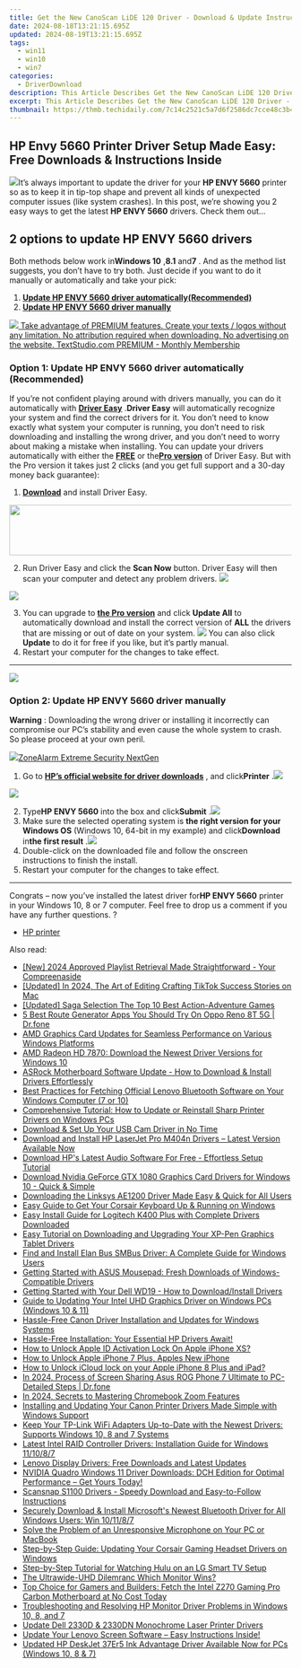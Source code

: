 ```yaml
---
title: Get the New CanoScan LiDE 120 Driver - Download & Update Instructions Inside
date: 2024-08-18T13:21:15.695Z
updated: 2024-08-19T13:21:15.695Z
tags:
  - win11
  - win10
  - win7
categories:
  - DriverDownload
description: This Article Describes Get the New CanoScan LiDE 120 Driver - Download & Update Instructions Inside
excerpt: This Article Describes Get the New CanoScan LiDE 120 Driver - Download & Update Instructions Inside
thumbnail: https://thmb.techidaily.com/7c14c2521c5a7d6f2586dc7cce48c3b4142cae653643556f77f854f0ef38defc.jpg
---
```


## HP Envy 5660 Printer Driver Setup Made Easy: Free Downloads & Instructions Inside

![](https://images.drivereasy.com/wp-content/uploads/2018/06/img_5b2a08ed497d8.jpg)It’s always important to update the driver for your **HP ENVY 5660** printer so as to keep it in tip-top shape and prevent all kinds of unexpected computer issues (like system crashes).  In this post, we’re showing you 2 easy ways to get the latest **HP ENVY 5660**  drivers. Check them out…

## 2 options to update **HP ENVY 5660 drivers**

 Both methods below work in**Windows 10** ,**8.1**  and**7** . And as the method list suggests, you don’t have to try both. Just decide if you want to do it manually or automatically and take your pick:

1. **[Update HP ENVY 5660 driver automatically(Recommended)](https://www.drivereasy.com/knowledge/hp-envy-5660-driver-download-install-easily/#O1)**
2. **[Update HP ENVY 5660 driver manually](https://tools.techidaily.com/drivereasy/download/)**

<!-- affiliate ads begin -->
<a href="https://secure.textstudio.com/order/checkout.php?PRODS=35633281&QTY=1&AFFILIATE=108875&CART=1"> <img src="https://secure.avangate.com/images/merchant/d6eb8222c9718486bdabce8b897380f7/products/2_premium-icon.png" border="0"> Take advantage of PREMIUM features. 
Create your texts / logos without any limitation. 
No attribution required when downloading. 
No advertising on the website. 
 TextStudio.com  PREMIUM - Monthly Membership</a>
<!-- affiliate ads end -->
### Option 1: Update **HP ENVY 5660**  driver automatically (Recommended)

If you’re not confident playing around with drivers manually, you can do it automatically with **[Driver Easy](https://tools.techidaily.com/drivereasy/download/)** .**Driver Easy**  will automatically recognize your system and find the correct drivers for it. You don’t need to know exactly what system your computer is running, you don’t need to risk downloading and installing the wrong driver, and you don’t need to worry about making a mistake when installing. You can update your drivers automatically with either the **[FREE](https://tools.techidaily.com/drivereasy/download/)** or the[**Pro version**](https://tools.techidaily.com/drivereasy/download/) of Driver Easy. But with the Pro version it takes just 2 clicks (and you get full support and a 30-day money back guarantee):

1. **[Download](https://tools.techidaily.com/drivereasy/download/)**  and install Driver Easy.
<!-- affiliate ads begin -->
<a href="https://aligracehair.sjv.io/c/5597632/2087267/19272" target="_top" id="2087267"><img src="//a.impactradius-go.com/display-ad/19272-2087267" border="0" alt="" width="728" height="90"/></a><img height="0" width="0" src="https://imp.pxf.io/i/5597632/2087267/19272" style="position:absolute;visibility:hidden;" border="0" />
<!-- affiliate ads end -->
2. Run Driver Easy and click the **Scan Now** button. Driver Easy will then scan your computer and detect any problem drivers. ![](https://images.drivereasy.com/wp-content/uploads/2018/05/img_5afb955c3ee3c.jpg)
<!-- affiliate ads begin -->
<a href="https://secure.2checkout.com/order/checkout.php?PRODS=4728277&QTY=1&AFFILIATE=108875&CART=1"><img src="https://secure.avangate.com/images/merchant/f7f07e7dab09533bc71247a5b29a7373/products/1_iDeviceMessageBox.png" border="0"></a>
<!-- affiliate ads end -->
3. You can upgrade to **[the Pro version](https://tools.techidaily.com/drivereasy/download/)**  and click **Update All** to automatically download and install the correct version of **ALL**  the drivers that are missing or out of date on your system. ![](https://images.drivereasy.com/wp-content/uploads/2018/09/img_5b8e00c0171da.jpg) You can also click **Update** to do it for free if you like, but it’s partly manual.
4. Restart your computer for the changes to take effect.

---

<!-- affiliate ads begin -->
<a href="https://shop.systoolsgroup.com/affiliate.php?ACCOUNT=SYSTOOBY&AFFILIATE=108875&PATH=https%3A%2F%2Fwww.systoolsgroup.com%3FAFFILIATE%3D108875%26RESOURCE%3DSysTools%2BOST%2BRecovery"><img src="https://www.systoolsgroup.com/box/ost-recovery.png" border="0"></a>
<!-- affiliate ads end -->
### Option 2: Update **HP ENVY 5660**  driver manually

**Warning** : Downloading the wrong driver or installing it incorrectly can compromise our PC’s stability and even cause the whole system to crash. So please proceed at your own peril.

<!-- affiliate ads begin -->
<a href="https://estore.zonealarm.com/order/checkout.php?PRODS=36245101&QTY=1&AFFILIATE=108875&CART=1"><img src="https://sc1.checkpoint.com/sc1/za/images/boxes/zang_box_trust.png" border="0">ZoneAlarm Extreme Security NextGen</a>
<!-- affiliate ads end -->
1. Go to **[HP’s official website for driver downloads](https://support.hp.com/hk-en/drivers)**  , and click**Printer** .![](https://images.drivereasy.com/wp-content/uploads/2018/06/img_5b17620c2da6d.jpg)
<!-- affiliate ads begin -->
<a href="https://secure.2checkout.com/order/checkout.php?PRODS=3851691&QTY=1&AFFILIATE=108875&CART=1"><img src="http://www.aiseesoft.com/avangate/30p/banner.jpg" border="0"></a>
<!-- affiliate ads end -->
2. Type**HP ENVY 5660** into the box and click**Submit** .![](https://images.drivereasy.com/wp-content/uploads/2018/06/img_5b1762cc8910c.png)
3. Make sure the selected operating system is **the right version for your Windows OS** (Windows 10, 64-bit in my example) and click**Download** in**the first result** .![](https://images.drivereasy.com/wp-content/uploads/2018/06/img_5b176382863d2.jpg)
4. Double-click on the downloaded file and follow the onscreen instructions to finish the install.
5. Restart your computer for the changes to take effect.

---

 Congrats – now you’ve installed the latest driver for**HP ENVY 5660**  printer  in your Windows 10, 8 or 7 computer. Feel free to drop us a comment if you have any further questions. ?

* [HP printer](https://tools.techidaily.com/drivereasy/download/)

<ins class="adsbygoogle"
     style="display:block"
     data-ad-format="autorelaxed"
     data-ad-client="ca-pub-7571918770474297"
     data-ad-slot="1223367746"></ins>



<ins class="adsbygoogle"
     style="display:block"
     data-ad-client="ca-pub-7571918770474297"
     data-ad-slot="8358498916"
     data-ad-format="auto"
     data-full-width-responsive="true"></ins>

<span class="atpl-alsoreadstyle">Also read:</span>
<div><ul>
<li><a href="https://youtube-docs.techidaily.com/024-approved-playlist-retrieval-made-straightforward-your-compreenaside/"><u>[New] 2024 Approved  Playlist Retrieval Made Straightforward - Your Compreenaside</u></a></li>
<li><a href="https://tiktok-video-files.techidaily.com/updated-in-2024-the-art-of-editing-crafting-tiktok-success-stories-on-mac/"><u>[Updated] In 2024, The Art of Editing  Crafting TikTok Success Stories on Mac</u></a></li>
<li><a href="https://on-screen-recording.techidaily.com/updated-saga-selection-the-top-10-best-action-adventure-games/"><u>[Updated] Saga Selection  The Top 10 Best Action-Adventure Games</u></a></li>
<li><a href="https://location-fake.techidaily.com/5-best-route-generator-apps-you-should-try-on-oppo-reno-8t-5g-drfone-by-drfone-virtual-android/"><u>5 Best Route Generator Apps You Should Try On Oppo Reno 8T 5G | Dr.fone</u></a></li>
<li><a href="https://win-amazing.techidaily.com/amd-graphics-card-updates-for-seamless-performance-on-various-windows-platforms/"><u>AMD Graphics Card Updates for Seamless Performance on Various Windows Platforms</u></a></li>
<li><a href="https://win-amazing.techidaily.com/amd-radeon-hd-7870-download-the-newest-driver-versions-for-windows-10/"><u>AMD Radeon HD 7870: Download the Newest Driver Versions for Windows 10</u></a></li>
<li><a href="https://win-amazing.techidaily.com/asrock-motherboard-software-update-how-to-download-and-install-drivers-effortlessly/"><u>ASRock Motherboard Software Update - How to Download & Install Drivers Effortlessly</u></a></li>
<li><a href="https://win-amazing.techidaily.com/best-practices-for-fetching-official-lenovo-bluetooth-software-on-your-windows-computer-7-or-10/"><u>Best Practices for Fetching Official Lenovo Bluetooth Software on Your Windows Computer (7 or 10)</u></a></li>
<li><a href="https://win-amazing.techidaily.com/comprehensive-tutorial-how-to-update-or-reinstall-sharp-printer-drivers-on-windows-pcs/"><u>Comprehensive Tutorial: How to Update or Reinstall Sharp Printer Drivers on Windows PCs</u></a></li>
<li><a href="https://win-amazing.techidaily.com/download-and-set-up-your-usb-cam-driver-in-no-time/"><u>Download & Set Up Your USB Cam Driver in No Time</u></a></li>
<li><a href="https://win-amazing.techidaily.com/download-and-install-hp-laserjet-pro-m404n-drivers-latest-version-available-now/"><u>Download and Install HP LaserJet Pro M404n Drivers – Latest Version Available Now</u></a></li>
<li><a href="https://win-amazing.techidaily.com/download-hps-latest-audio-software-for-free-effortless-setup-tutorial/"><u>Download HP's Latest Audio Software For Free - Effortless Setup Tutorial</u></a></li>
<li><a href="https://win-amazing.techidaily.com/download-nvidia-geforce-gtx-1080-graphics-card-drivers-for-windows-10-quick-and-simple/"><u>Download Nvidia GeForce GTX 1080 Graphics Card Drivers for Windows 10 - Quick & Simple</u></a></li>
<li><a href="https://win-amazing.techidaily.com/downloading-the-linksys-ae1200-driver-made-easy-and-quick-for-all-users/"><u>Downloading the Linksys AE1200 Driver Made Easy & Quick for All Users</u></a></li>
<li><a href="https://win-amazing.techidaily.com/easy-guide-to-get-your-corsair-keyboard-up-and-running-on-windows/"><u>Easy Guide to Get Your Corsair Keyboard Up & Running on Windows</u></a></li>
<li><a href="https://win-amazing.techidaily.com/easy-install-guide-for-logitech-k400-plus-with-complete-drivers-downloaded/"><u>Easy Install Guide for Logitech K400 Plus with Complete Drivers Downloaded</u></a></li>
<li><a href="https://win-amazing.techidaily.com/easy-tutorial-on-downloading-and-upgrading-your-xp-pen-graphics-tablet-drivers/"><u>Easy Tutorial on Downloading and Upgrading Your XP-Pen Graphics Tablet Drivers</u></a></li>
<li><a href="https://win-amazing.techidaily.com/find-and-install-elan-bus-smbus-driver-a-complete-guide-for-windows-users/"><u>Find and Install Elan Bus SMBus Driver: A Complete Guide for Windows Users</u></a></li>
<li><a href="https://win-amazing.techidaily.com/getting-started-with-asus-mousepad-fresh-downloads-of-windows-compatible-drivers/"><u>Getting Started with ASUS Mousepad: Fresh Downloads of Windows-Compatible Drivers</u></a></li>
<li><a href="https://win-amazing.techidaily.com/getting-started-with-your-dell-wd19-how-to-downloadinstall-drivers/"><u>Getting Started with Your Dell WD19 - How to Download/Install Drivers</u></a></li>
<li><a href="https://win-amazing.techidaily.com/guide-to-updating-your-intel-uhd-graphics-driver-on-windows-pcs-windows-10-and-11/"><u>Guide to Updating Your Intel UHD Graphics Driver on Windows PCs (Windows 10 & 11)</u></a></li>
<li><a href="https://win-amazing.techidaily.com/hassle-free-canon-driver-installation-and-updates-for-windows-systems/"><u>Hassle-Free Canon Driver Installation and Updates for Windows Systems</u></a></li>
<li><a href="https://win-amazing.techidaily.com/1722978484399-hassle-free-installation-your-essential-hp-drivers-await/"><u>Hassle-Free Installation: Your Essential HP Drivers Await!</u></a></li>
<li><a href="https://activate-lock.techidaily.com/how-to-unlock-apple-id-activation-lock-on-apple-iphone-xs-by-drfone-ios/"><u>How to Unlock Apple ID Activation Lock On Apple iPhone XS?</u></a></li>
<li><a href="https://ios-unlock.techidaily.com/how-to-unlock-apple-iphone-7-plus-apples-new-iphone-by-drfone-ios/"><u>How to Unlock Apple iPhone 7 Plus, Apples New iPhone</u></a></li>
<li><a href="https://activate-lock.techidaily.com/how-to-unlock-icloud-lock-on-your-apple-iphone-8-plus-and-ipad-by-drfone-ios/"><u>How to Unlock iCloud lock on your Apple iPhone 8 Plus and iPad?</u></a></li>
<li><a href="https://screen-mirror.techidaily.com/in-2024-process-of-screen-sharing-asus-rog-phone-7-ultimate-to-pc-detailed-steps-drfone-by-drfone-android/"><u>In 2024, Process of Screen Sharing Asus ROG Phone 7 Ultimate to PC- Detailed Steps | Dr.fone</u></a></li>
<li><a href="https://extra-skills.techidaily.com/in-2024-secrets-to-mastering-chromebook-zoom-features/"><u>In 2024, Secrets to Mastering Chromebook Zoom Features</u></a></li>
<li><a href="https://win-amazing.techidaily.com/installing-and-updating-your-canon-printer-drivers-made-simple-with-windows-support/"><u>Installing and Updating Your Canon Printer Drivers Made Simple with Windows Support</u></a></li>
<li><a href="https://win-amazing.techidaily.com/keep-your-tp-link-wifi-adapters-up-to-date-with-the-newest-drivers-supports-windows-10-8-and-7-systems/"><u>Keep Your TP-Link WiFi Adapters Up-to-Date with the Newest Drivers: Supports Windows 10, 8 and 7 Systems</u></a></li>
<li><a href="https://win-amazing.techidaily.com/latest-intel-raid-controller-drivers-installation-guide-for-windows-111087/"><u>Latest Intel RAID Controller Drivers: Installation Guide for Windows 11/10/8/7</u></a></li>
<li><a href="https://win-amazing.techidaily.com/lenovo-display-drivers-free-downloads-and-latest-updates/"><u>Lenovo Display Drivers: Free Downloads and Latest Updates</u></a></li>
<li><a href="https://win-amazing.techidaily.com/nvidia-quadro-windows-11-driver-downloads-dch-edition-for-optimal-performance-get-yours-today/"><u>NVIDIA Quadro Windows 11 Driver Downloads: DCH Edition for Optimal Performance – Get Yours Today!</u></a></li>
<li><a href="https://win-amazing.techidaily.com/1722959475446-scansnap-s1100-drivers-speedy-download-and-easy-to-follow-instructions/"><u>Scansnap S1100 Drivers - Speedy Download and Easy-to-Follow Instructions</u></a></li>
<li><a href="https://win-amazing.techidaily.com/securely-download-and-install-microsofts-newest-bluetooth-driver-for-all-windows-users-win-101187/"><u>Securely Download & Install Microsoft's Newest Bluetooth Driver for All Windows Users: Win 10/11/8/7</u></a></li>
<li><a href="https://win-howtos.techidaily.com/solve-the-problem-of-an-unresponsive-microphone-on-your-pc-or-macbook/"><u>Solve the Problem of an Unresponsive Microphone on Your PC or MacBook</u></a></li>
<li><a href="https://win-amazing.techidaily.com/step-by-step-guide-updating-your-corsair-gaming-headset-drivers-on-windows/"><u>Step-by-Step Guide: Updating Your Corsair Gaming Headset Drivers on Windows</u></a></li>
<li><a href="https://techno-recovery.techidaily.com/step-by-step-tutorial-for-watching-hulu-on-an-lg-smart-tv-setup/"><u>Step-by-Step Tutorial for Watching Hulu on an LG Smart TV Setup</u></a></li>
<li><a href="https://extra-resources.techidaily.com/the-ultrawide-uhd-dilemranc-which-monitor-wins/"><u>The Ultrawide-UHD Dilemranc  Which Monitor Wins?</u></a></li>
<li><a href="https://win-amazing.techidaily.com/top-choice-for-gamers-and-builders-fetch-the-intel-z270-gaming-pro-carbon-motherboard-at-no-cost-today/"><u>Top Choice for Gamers and Builders: Fetch the Intel Z270 Gaming Pro Carbon Motherboard at No Cost Today</u></a></li>
<li><a href="https://win-amazing.techidaily.com/troubleshooting-and-resolving-hp-monitor-driver-problems-in-windows-10-8-and-7/"><u>Troubleshooting and Resolving HP Monitor Driver Problems in Windows 10, 8, and 7</u></a></li>
<li><a href="https://win-amazing.techidaily.com/update-dell-2330d-and-2330dn-monochrome-laser-printer-drivers/"><u>Update Dell 2330D & 2330DN Monochrome Laser Printer Drivers</u></a></li>
<li><a href="https://win-amazing.techidaily.com/1722955559018-update-your-lenovo-screen-software-easy-instructions-inside/"><u>Update Your Lenovo Screen Software – Easy Instructions Inside!</u></a></li>
<li><a href="https://win-amazing.techidaily.com/updated-hp-deskjet-37er5-ink-advantage-driver-available-now-for-pcs-windows-10-8-and-7/"><u>Updated HP DeskJet 37Er5 Ink Advantage Driver Available Now for PCs (Windows 10, 8 & 7)</u></a></li>
</ul></div>
